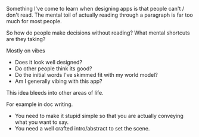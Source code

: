 Something I've come to learn when designing apps is that people can't / don't read. The mental toil of actually reading through a paragraph is far too much for most people.

So how do people make decisions without reading? What mental shortcuts are they taking?

Mostly on vibes
- Does it look well designed?
- Do other people think its good?
- Do the initial words I've skimmed fit with my world model?
- Am I generally vibing with this app?

This idea bleeds into other areas of life. 

For example in doc writing.
- You need to make it stupid simple so that you are actually conveying what you want to say.
- You need a well crafted intro/abstract to set the scene.